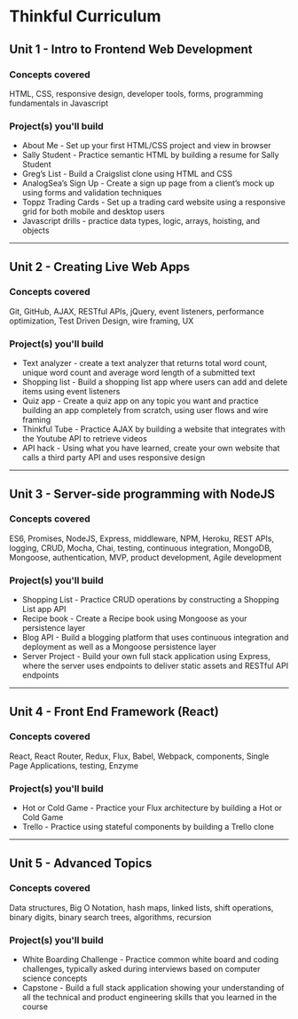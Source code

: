 # Thinkful Curriculum

## Unit 1 - Intro to Frontend Web Development
### Concepts covered
HTML, CSS, responsive design, developer tools, forms, programming fundamentals in Javascript

### Project(s) you'll build
* About Me - Set up your first HTML/CSS project and view in browser
* Sally Student - Practice semantic HTML by building a resume for Sally Student
* Greg’s List - Build a Craigslist clone using HTML and CSS
* AnalogSea’s Sign Up - Create a sign up page from a client’s mock up using forms and validation techniques
* Toppz Trading Cards - Set up a trading card website using a responsive grid for both mobile and desktop users
* Javascript drills - practice data types, logic, arrays, hoisting, and objects

---
## Unit 2 - Creating Live Web Apps
### Concepts covered
Git, GitHub, AJAX, RESTful APIs, jQuery, event listeners, performance optimization, Test Driven Design, wire framing, UX

### Project(s) you'll build
* Text analyzer - create a text analyzer that returns total word count, unique word count and average word length of a submitted text
* Shopping list - Build a shopping list app where users can add and delete items using event listeners
* Quiz app - Create a quiz app on any topic you want and practice building an app completely from scratch, using user flows and wire framing
* Thinkful Tube - Practice AJAX by building a website that integrates with the Youtube API to retrieve videos
* API hack - Using what you have learned, create your own website that calls a third party API and uses responsive design

---
## Unit 3 - Server-side programming with NodeJS
### Concepts covered
ES6, Promises, NodeJS, Express, middleware, NPM, Heroku, REST APIs, logging, CRUD, Mocha, Chai, testing, continuous integration, MongoDB, Mongoose, authentication, MVP, product development, Agile development

### Project(s) you'll build
* Shopping List - Practice CRUD operations by constructing a Shopping List app API
* Recipe book - Create a Recipe book using Mongoose as your persistence layer
* Blog API - Build a blogging platform that uses continuous integration and deployment as well as a Mongoose persistence layer
* Server Project - Build your own full stack application using Express, where the server uses endpoints to deliver static assets and RESTful API endpoints

---
## Unit 4 - Front End Framework (React)
### Concepts covered
React, React Router, Redux, Flux, Babel, Webpack, components, Single Page Applications, testing, Enzyme

### Project(s) you'll build
* Hot or Cold Game - Practice your Flux architecture by building a Hot or Cold Game
* Trello - Practice using stateful components by building a Trello clone

---
## Unit 5 - Advanced Topics
### Concepts covered
Data structures, Big O Notation, hash maps, linked lists, shift operations, binary digits, binary search trees, algorithms, recursion

### Project(s) you'll build
* White Boarding Challenge - Practice common white board and coding challenges, typically asked during interviews based on computer science concepts
* Capstone - Build a full stack application showing your understanding of all the technical and product engineering skills that you learned in the course
